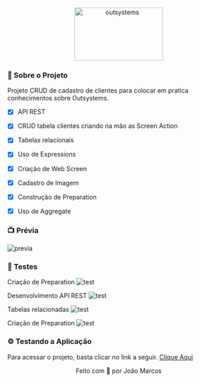 <br/>
<p align="center">
  <img src="https://i.ibb.co/dBnfyLx/outsystems-vector-logo.png" alt="outsystems" width="200" height="120" /></a
</p>

### 📃 Sobre o Projeto

Projeto CRUD de cadastro de clientes para colocar em pratica conhecimentos sobre Outsystems.
- [x] API REST 
- [x] CRUD tabela clientes criando na mão as Screen Action
- [x] Tabelas relacionais
- [x] Uso de Expressions
- [x] Criação de Web Screen
- [x] Cadastro de Imagem
- [x] Construção de Preparation
- [x] Uso de Aggregate


### 📺 Prévia
![previa](img/home.gif)

### 🧪 Testes
Criação de Preparation
![test](https://i.ibb.co/QrfS73x/out1.jpg)

Desenvolvimento API REST
![test](https://i.ibb.co/P6GJJ4K/out2.jpg)

Tabelas relacionadas
![test](https://i.ibb.co/PCTCz3v/out4.jpg)

Criação de Preparation
![test](https://i.ibb.co/QrfS73x/out1.jpg)

### ⚙️ Testando a Aplicação
Para acessar o projeto, basta clicar no link a seguir.
[Clique Aqui](https://personal-1s0rwutw.outsystemscloud.com/Home/)

<p align="center">
Feito com 💛 por João Marcos
</p>